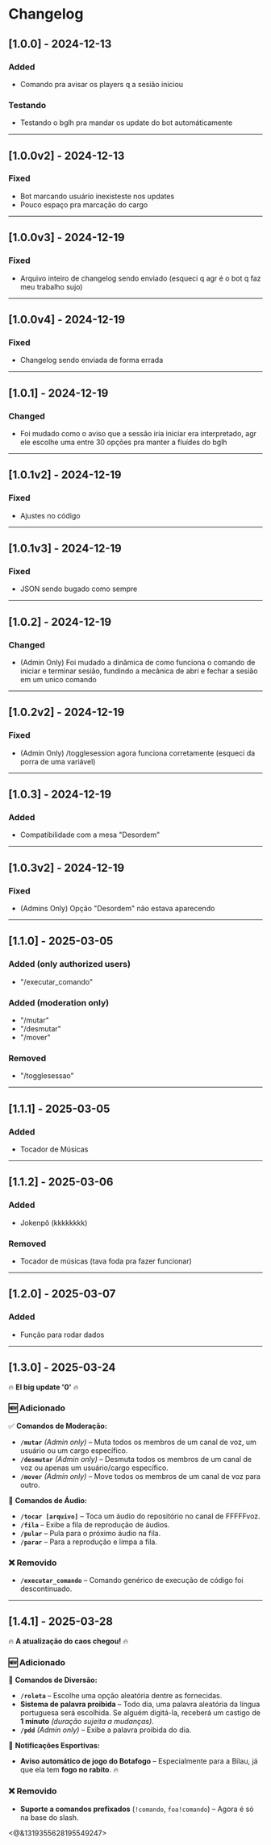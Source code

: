 # Changelog

## [1.0.0] - 2024-12-13
### Added
- Comando pra avisar os players q a sesião iniciou

### Testando
- Testando o bglh pra mandar os update do bot automáticamente

- - - - - - - - - -

## [1.0.0v2] - 2024-12-13
### Fixed
- Bot marcando usuário inexisteste nos updates
- Pouco espaço pra marcação do cargo

- - - - - - - - - -

## [1.0.0v3] - 2024-12-19
### Fixed
- Arquivo inteiro de changelog sendo enviado (esqueci q agr é o bot q faz meu trabalho sujo)

- - - - - - - - - -

## [1.0.0v4] - 2024-12-19
### Fixed
- Changelog sendo enviada de forma errada

- - - - - - - - - -

## [1.0.1] - 2024-12-19
### Changed
- Foi mudado como o aviso que a sessão iria iniciar era interpretado, agr ele escolhe uma entre 30 opções pra manter a fluídes do bglh

- - - - - - - - - -

## [1.0.1v2] - 2024-12-19
### Fixed
- Ajustes no código

- - - - - - - - - -

## [1.0.1v3] - 2024-12-19
### Fixed
- JSON sendo bugado como sempre

- - - - - - - - - -

## [1.0.2] - 2024-12-19
### Changed
- (Admin Only) Foi mudado a dinâmica de como funciona o comando de iniciar e terminar sesião, fundindo a mecânica de abri e fechar a sesião em um unico comando

- - - - - - - - - -

## [1.0.2v2] - 2024-12-19
### Fixed
- (Admin Only) /togglesession agora funciona corretamente (esqueci da porra de uma variável)

- - - - - - - - - -

## [1.0.3] - 2024-12-19
### Added
- Compatibilidade com a mesa "Desordem"

- - - - - - - - - -

## [1.0.3v2] - 2024-12-19
### Fixed
- (Admins Only) Opção "Desordem" não estava aparecendo

- - - - - - - - - -

## [1.1.0] - 2025-03-05
### Added (only authorized users)
- "/executar_comando"

### Added (moderation only)
- "/mutar"
- "/desmutar"
- "/mover"

### Removed
- "/togglesessao"

- - - - - - - - - -

## [1.1.1] - 2025-03-05
### Added
- Tocador de Músicas

- - - - - - - - - -

## [1.1.2] - 2025-03-06
### Added
- Jokenpô (kkkkkkkk)

### Removed
- Tocador de músicas (tava foda pra fazer funcionar)

- - - - - - - - - -

## [1.2.0] - 2025-03-07

### Added

- Função para rodar dados

- - - - - - - - - -

## [1.3.0] - 2025-03-24

🔥 **El big update '0'** 🔥

### 🆕 Adicionado

✅ **Comandos de Moderação:**

- **`/mutar`** _(Admin only)_ – Muta todos os membros de um canal de voz, um usuário ou um cargo específico.
- **`/desmutar`** _(Admin only)_ – Desmuta todos os membros de um canal de voz ou apenas um usuário/cargo específico.
- **`/mover`** _(Admin only)_ – Move todos os membros de um canal de voz para outro.

🎵 **Comandos de Áudio:**

- **`/tocar [arquivo]`** – Toca um áudio do repositório no canal de FFFFFvoz.
- **`/fila`** – Exibe a fila de reprodução de áudios.
- **`/pular`** – Pula para o próximo áudio na fila.
- **`/parar`** – Para a reprodução e limpa a fila.

### ❌ Removido

- **`/executar_comando`** – Comando genérico de execução de código foi descontinuado.

- - - - - - - - - -

## [1.4.1] - 2025-03-28

🔥 **A atualização do caos chegou!** 🔥

### 🆕 Adicionado

🎲 **Comandos de Diversão:**
- **`/roleta`** – Escolhe uma opção aleatória dentre as fornecidas.
- **Sistema de palavra proibida** – Todo dia, uma palavra aleatória da língua portuguesa será escolhida. Se alguém digitá-la, receberá um castigo de **1 minuto** _(duração sujeita a mudanças)_.
- **`/pdd`** _(Admin only)_ – Exibe a palavra proibida do dia.

🏀 **Notificações Esportivas:**
- **Aviso automático de jogo do Botafogo** – Especialmente para a Bilau, já que ela tem **fogo no rabito**. 🔥

### ❌ Removido
- **Suporte a comandos prefixados** (`!comando`, `foa!comando`) – Agora é só na base do slash.

<@&1319355628195549247>